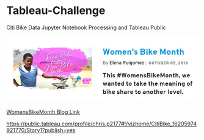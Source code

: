 # Tableau-Challenge
Citi Bike Data Jupyter Notebook Processing and Tableau Public

![#WomensBikeMonth](https://github.com/pulliam-chris/Tableau-Challenge/blob/main/images/WomenBikeMonth.JPG)

[WomensBikeMonth Blog Link](https://www.citibikenyc.com/blog/womens-bike-month "Citi Bike Blog")

https://public.tableau.com/profile/chris.p2177#!/vizhome/CitiBike_16205974921770/Story1?publish=yes


